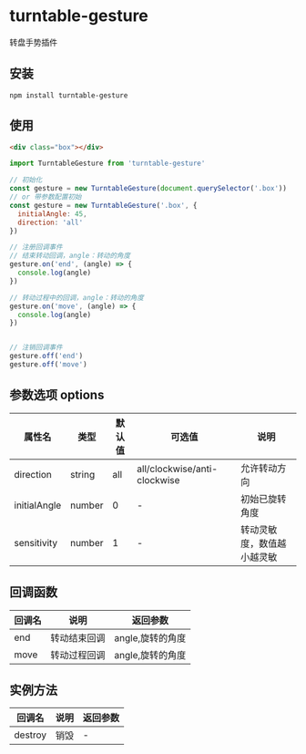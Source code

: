 # turntable-gesture

转盘手势插件

## 安装
```
npm install turntable-gesture
```

## 使用
``` html
<div class="box"></div>
```

``` javascript
import TurntableGesture from 'turntable-gesture'

// 初始化
const gesture = new TurntableGesture(document.querySelector('.box'))
// or 带参数配置初始
const gesture = new TurntableGesture('.box', {
  initialAngle: 45,
  direction: 'all'
})

// 注册回调事件
// 结束转动回调，angle：转动的角度
gesture.on('end', (angle) => {
  console.log(angle)
})

// 转动过程中的回调，angle：转动的角度
gesture.on('move', (angle) => {
  console.log(angle)
})


// 注销回调事件
gesture.off('end')
gesture.off('move')
```

## 参数选项 options

| 属性名 | 类型 | 默认值 | 可选值| 说明 |
|--------|-----|--------|-------|-----|
| direction | string | all | all/clockwise/anti-clockwise| 允许转动方向 |
| initialAngle | number | 0 | - | 初始已旋转角度 |
| sensitivity | number | 1 | - | 转动灵敏度，数值越小越灵敏 |

## 回调函数

| 回调名 | 说明 | 返回参数 |
|----|----|--------|
| end | 转动结束回调 | angle,旋转的角度 |
| move | 转动过程回调 | angle,旋转的角度 |

## 实例方法
| 回调名 | 说明 | 返回参数 |
|----|----|--------|
| destroy | 销毁 | - |